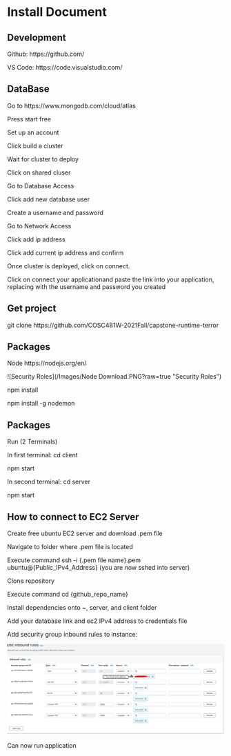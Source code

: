 <h1>Install Document</h1>

<h2>Development</h2>
<p>Github: https://github.com/</p> 
<p>VS Code: https://code.visualstudio.com/<p>
  
<h2>DataBase</h2>  


<p>Go to https://www.mongodb.com/cloud/atlas</p> 
<p>Press start free</p> 
<p>Set up an account</p> 
<p>Click build a cluster</p> 
<p>Wait for cluster to deploy</p> 
<p>Click on shared cluser</p> 
<p>Go to Database Access</p> 
<p>Click add new database user</p> 
<p>Create a username and password</p> 
<p>Go to Network Access</p> 
<p>Click add ip address</p> 
<p>Click add current ip address and confirm</p> 
<p>Once cluster is deployed, click on connect.</p> 
<p>Click on connect your applicationand paste the link into your application, replacing with the username and password you created</p> 



<h2>Get project</h2>  
<p>git clone https://github.com/COSC481W-2021Fall/capstone-runtime-terror</p>


<h2>Packages</h2> 
<p>Node https://nodejs.org/en/</p>
![Security Roles](/Images/Node Download.PNG?raw=true "Security Roles")
<p>npm install</p>
<p>npm install -g nodemon</p>

<h2>Packages</h2> 
<p>Run (2 Terminals)</p>
<p>In first terminal: cd client</p>
<p>npm start</p>
<p>In second terminal: cd server</p>
<p>npm start</p>

<h2> How to connect to EC2 Server </h2>
<p> Create free ubuntu EC2 server and download .pem file </p> 
<p> Navigate to folder where .pem file is located </p>
<p> Execute command ssh -i {.pem file name}.pem ubuntu@{Public_IPv4_Address} (you are now sshed into server) </p>
<p> Clone repository </p>
<p> Execute command cd {github_repo_name} </p>
<p> Install dependencies onto ~, server, and client folder </p>
<p> Add your database link and ec2 IPv4 address to credentials file </p>
<p> Add security group inbound rules to instance: </p>

![Security Roles](/Images/EC2SecurityRoles.png?raw=true "Security Roles")

<p> Can now run application </p>
